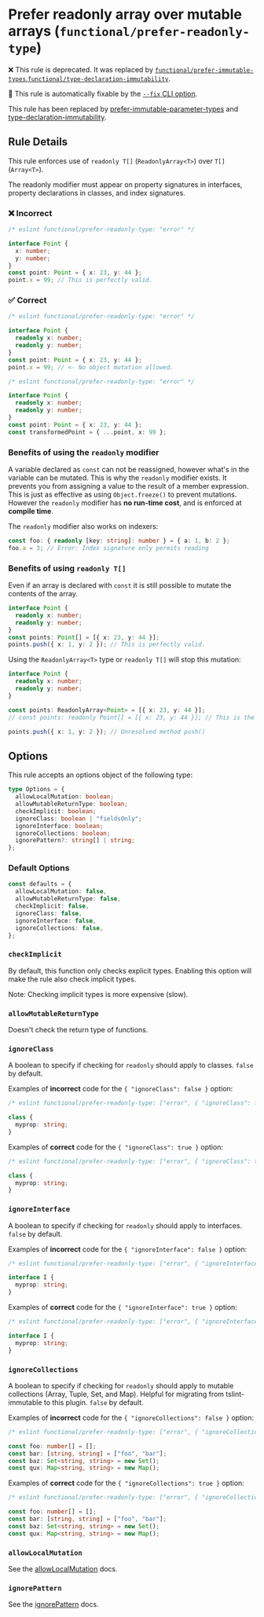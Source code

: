 # Prefer readonly array over mutable arrays (`functional/prefer-readonly-type`)

❌ This rule is deprecated. It was replaced by [`functional/prefer-immutable-types`](prefer-immutable-types.md),[`functional/type-declaration-immutability`](type-declaration-immutability.md).

🔧 This rule is automatically fixable by the [`--fix` CLI option](https://eslint.org/docs/latest/user-guide/command-line-interface#--fix).

<!-- end auto-generated rule header -->

This rule has been replaced by
[prefer-immutable-parameter-types](./prefer-immutable-parameter-types.md) and
[type-declaration-immutability](./type-declaration-immutability.md).

## Rule Details

This rule enforces use of `readonly T[]` (`ReadonlyArray<T>`) over `T[]` (`Array<T>`).

The readonly modifier must appear on property signatures in interfaces, property declarations in classes, and index signatures.

### ❌ Incorrect

<!-- eslint-skip -->

```ts
/* eslint functional/prefer-readonly-type: "error" */

interface Point {
  x: number;
  y: number;
}
const point: Point = { x: 23, y: 44 };
point.x = 99; // This is perfectly valid.
```

### ✅ Correct

```ts
/* eslint functional/prefer-readonly-type: "error" */

interface Point {
  readonly x: number;
  readonly y: number;
}
const point: Point = { x: 23, y: 44 };
point.x = 99; // <- No object mutation allowed.
```

```ts
/* eslint functional/prefer-readonly-type: "error" */

interface Point {
  readonly x: number;
  readonly y: number;
}
const point: Point = { x: 23, y: 44 };
const transformedPoint = { ...point, x: 99 };
```

### Benefits of using the `readonly` modifier

A variable declared as `const` can not be reassigned, however what's in the variable can be mutated.
This is why the `readonly` modifier exists. It prevents you from assigning a value to the result of a member expression.
This is just as effective as using `Object.freeze()` to prevent mutations. However the `readonly` modifier has **no run-time cost**, and is enforced at **compile time**.

The `readonly` modifier also works on indexers:

<!-- eslint-disable @typescript-eslint/consistent-indexed-object-style -->

```ts
const foo: { readonly [key: string]: number } = { a: 1, b: 2 };
foo.a = 3; // Error: Index signature only permits reading
```

### Benefits of using `readonly T[]`

Even if an array is declared with `const` it is still possible to mutate the contents of the array.

```ts
interface Point {
  readonly x: number;
  readonly y: number;
}
const points: Point[] = [{ x: 23, y: 44 }];
points.push({ x: 1, y: 2 }); // This is perfectly valid.
```

Using the `ReadonlyArray<T>` type or `readonly T[]` will stop this mutation:

```ts
interface Point {
  readonly x: number;
  readonly y: number;
}

const points: ReadonlyArray<Point> = [{ x: 23, y: 44 }];
// const points: readonly Point[] = [{ x: 23, y: 44 }]; // This is the alternative syntax for the line above

points.push({ x: 1, y: 2 }); // Unresolved method push()
```

## Options

This rule accepts an options object of the following type:

```ts
type Options = {
  allowLocalMutation: boolean;
  allowMutableReturnType: boolean;
  checkImplicit: boolean;
  ignoreClass: boolean | "fieldsOnly";
  ignoreInterface: boolean;
  ignoreCollections: boolean;
  ignorePattern?: string[] | string;
};
```

### Default Options

```ts
const defaults = {
  allowLocalMutation: false,
  allowMutableReturnType: false,
  checkImplicit: false,
  ignoreClass: false,
  ignoreInterface: false,
  ignoreCollections: false,
};
```

### `checkImplicit`

By default, this function only checks explicit types. Enabling this option will make the rule also check implicit types.

Note: Checking implicit types is more expensive (slow).

### `allowMutableReturnType`

Doesn't check the return type of functions.

### `ignoreClass`

A boolean to specify if checking for `readonly` should apply to classes. `false` by default.

Examples of **incorrect** code for the `{ "ignoreClass": false }` option:

<!-- eslint-skip -->

```ts
/* eslint functional/prefer-readonly-type: ["error", { "ignoreClass": false }] */

class {
  myprop: string;
}
```

Examples of **correct** code for the `{ "ignoreClass": true }` option:

```ts
/* eslint functional/prefer-readonly-type: ["error", { "ignoreClass": true }] */

class {
  myprop: string;
}
```

### `ignoreInterface`

A boolean to specify if checking for `readonly` should apply to interfaces. `false` by default.

Examples of **incorrect** code for the `{ "ignoreInterface": false }` option:

<!-- eslint-skip -->

```ts
/* eslint functional/prefer-readonly-type: ["error", { "ignoreInterface": false }] */

interface I {
  myprop: string;
}
```

Examples of **correct** code for the `{ "ignoreInterface": true }` option:

```ts
/* eslint functional/prefer-readonly-type: ["error", { "ignoreInterface": true }] */

interface I {
  myprop: string;
}
```

### `ignoreCollections`

A boolean to specify if checking for `readonly` should apply to mutable collections (Array, Tuple, Set, and Map). Helpful for migrating from tslint-immutable to this plugin. `false` by default.

Examples of **incorrect** code for the `{ "ignoreCollections": false }` option:

<!-- eslint-skip -->

```ts
/* eslint functional/prefer-readonly-type: ["error", { "ignoreCollections": false }] */

const foo: number[] = [];
const bar: [string, string] = ["foo", "bar"];
const baz: Set<string, string> = new Set();
const qux: Map<string, string> = new Map();
```

Examples of **correct** code for the `{ "ignoreCollections": true }` option:

```ts
/* eslint functional/prefer-readonly-type: ["error", { "ignoreCollections": true }] */

const foo: number[] = [];
const bar: [string, string] = ["foo", "bar"];
const baz: Set<string, string> = new Set();
const qux: Map<string, string> = new Map();
```

### `allowLocalMutation`

See the [allowLocalMutation](./options/allow-local-mutation.md) docs.

### `ignorePattern`

See the [ignorePattern](./options/ignore-pattern.md) docs.
